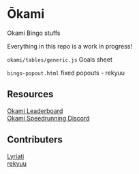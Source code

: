# Ōkami

Okami Bingo stuffs

Everything in this repo is a work in progress!

`okami/tables/generic.js` Goals sheet 

`bingo-popout.html` fixed popouts - rekyuu

## Resources

[Okami Leaderboard](https://www.speedrun.com/Okami)  
[Okami Speedrunning Discord](https://discord.gg/AQNKmMu)

## Contributers

[Lyriati](https://www.twitch.tv/lyriati)  
[rekyuu](https://www.twitch.tv/rekyuus)
